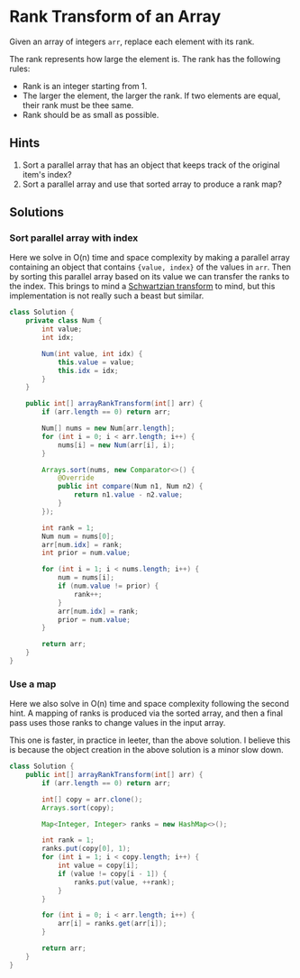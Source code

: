 # Rank Transform of an Array

Given an array of integers `arr`, replace each element with its rank.

The rank represents how large the element is. The rank has the following rules:

* Rank is an integer starting from 1.
* The larger the element, the larger the rank. If two elements are equal, their
  rank must be thee same.
* Rank should be as small as possible.

## Hints

1. Sort a parallel array that has an object that keeps track of the original
   item's index?
1. Sort a parallel array and use that sorted array to produce a rank map?

## Solutions

### Sort parallel array with index

Here we solve in O(n) time and space complexity by making a parallel array
containing an object that contains `{value, index}` of the values in `arr`.
Then by sorting this parallel array based on its value we can transfer the
ranks to the index. This brings to mind a
[Schwartzian transform](https://en.wikipedia.org/wiki/Schwartzian_transform)
to mind, but this implementation is not really such a beast but similar.

```java
class Solution {
    private class Num {
        int value;
        int idx;

        Num(int value, int idx) {
            this.value = value;
            this.idx = idx;
        }
    }

    public int[] arrayRankTransform(int[] arr) {
        if (arr.length == 0) return arr;

        Num[] nums = new Num[arr.length];
        for (int i = 0; i < arr.length; i++) {
            nums[i] = new Num(arr[i], i);
        }

        Arrays.sort(nums, new Comparator<>() {
            @Override
            public int compare(Num n1, Num n2) {
                return n1.value - n2.value;
            }
        });

        int rank = 1;
        Num num = nums[0];
        arr[num.idx] = rank;
        int prior = num.value;

        for (int i = 1; i < nums.length; i++) {
            num = nums[i];
            if (num.value != prior) {
                rank++;
            }
            arr[num.idx] = rank;
            prior = num.value;
        }

        return arr;
    }
}
```

### Use a map

Here we also solve in O(n) time and space complexity following the second
hint. A mapping of ranks is produced via the sorted array, and then a final
pass uses those ranks to change values in the input array.

This one is faster, in practice in leeter, than the above solution. I believe
this is because the object creation in the above solution is a minor slow down.

```java
class Solution {
    public int[] arrayRankTransform(int[] arr) {
        if (arr.length == 0) return arr;

        int[] copy = arr.clone();
        Arrays.sort(copy);

        Map<Integer, Integer> ranks = new HashMap<>();

        int rank = 1;
        ranks.put(copy[0], 1);
        for (int i = 1; i < copy.length; i++) {
            int value = copy[i];
            if (value != copy[i - 1]) {
                ranks.put(value, ++rank);
            }
        }

        for (int i = 0; i < arr.length; i++) {
            arr[i] = ranks.get(arr[i]);
        }

        return arr;
    }
}
```
